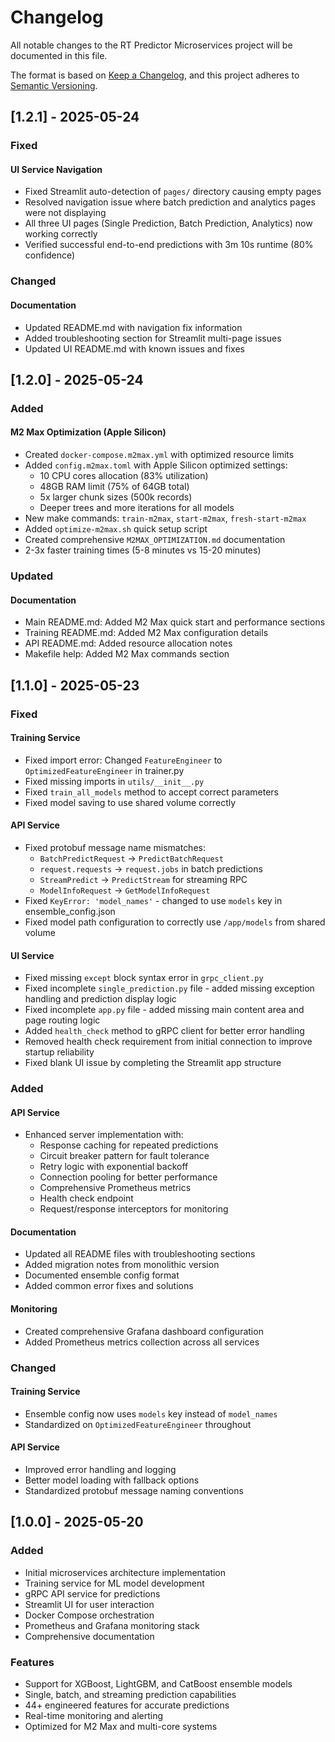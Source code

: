 # Changelog

All notable changes to the RT Predictor Microservices project will be documented in this file.

The format is based on [Keep a Changelog](https://keepachangelog.com/en/1.0.0/),
and this project adheres to [Semantic Versioning](https://semver.org/spec/v2.0.0.html).

## [1.2.1] - 2025-05-24

### Fixed

#### UI Service Navigation
- Fixed Streamlit auto-detection of `pages/` directory causing empty pages
- Resolved navigation issue where batch prediction and analytics pages were not displaying
- All three UI pages (Single Prediction, Batch Prediction, Analytics) now working correctly
- Verified successful end-to-end predictions with 3m 10s runtime (80% confidence)

### Changed

#### Documentation
- Updated README.md with navigation fix information
- Added troubleshooting section for Streamlit multi-page issues
- Updated UI README.md with known issues and fixes

## [1.2.0] - 2025-05-24

### Added

#### M2 Max Optimization (Apple Silicon)
- Created `docker-compose.m2max.yml` with optimized resource limits
- Added `config.m2max.toml` with Apple Silicon optimized settings:
  - 10 CPU cores allocation (83% utilization)
  - 48GB RAM limit (75% of 64GB total)
  - 5x larger chunk sizes (500k records)
  - Deeper trees and more iterations for all models
- New make commands: `train-m2max`, `start-m2max`, `fresh-start-m2max`
- Added `optimize-m2max.sh` quick setup script
- Created comprehensive `M2MAX_OPTIMIZATION.md` documentation
- 2-3x faster training times (5-8 minutes vs 15-20 minutes)

### Updated

#### Documentation
- Main README.md: Added M2 Max quick start and performance sections
- Training README.md: Added M2 Max configuration details
- API README.md: Added resource allocation notes
- Makefile help: Added M2 Max commands section

## [1.1.0] - 2025-05-23

### Fixed

#### Training Service
- Fixed import error: Changed `FeatureEngineer` to `OptimizedFeatureEngineer` in trainer.py
- Fixed missing imports in `utils/__init__.py` 
- Fixed `train_all_models` method to accept correct parameters
- Fixed model saving to use shared volume correctly

#### API Service  
- Fixed protobuf message name mismatches:
  - `BatchPredictRequest` → `PredictBatchRequest`
  - `request.requests` → `request.jobs` in batch predictions
  - `StreamPredict` → `PredictStream` for streaming RPC
  - `ModelInfoRequest` → `GetModelInfoRequest`
- Fixed `KeyError: 'model_names'` - changed to use `models` key in ensemble_config.json
- Fixed model path configuration to correctly use `/app/models` from shared volume

#### UI Service
- Fixed missing `except` block syntax error in `grpc_client.py`
- Fixed incomplete `single_prediction.py` file - added missing exception handling and prediction display logic
- Fixed incomplete `app.py` file - added missing main content area and page routing logic
- Added `health_check` method to gRPC client for better error handling
- Removed health check requirement from initial connection to improve startup reliability
- Fixed blank UI issue by completing the Streamlit app structure

### Added

#### API Service
- Enhanced server implementation with:
  - Response caching for repeated predictions
  - Circuit breaker pattern for fault tolerance
  - Retry logic with exponential backoff
  - Connection pooling for better performance
  - Comprehensive Prometheus metrics
  - Health check endpoint
  - Request/response interceptors for monitoring

#### Documentation
- Updated all README files with troubleshooting sections
- Added migration notes from monolithic version
- Documented ensemble config format
- Added common error fixes and solutions

#### Monitoring
- Created comprehensive Grafana dashboard configuration
- Added Prometheus metrics collection across all services

### Changed

#### Training Service
- Ensemble config now uses `models` key instead of `model_names`
- Standardized on `OptimizedFeatureEngineer` throughout

#### API Service
- Improved error handling and logging
- Better model loading with fallback options
- Standardized protobuf message naming conventions

## [1.0.0] - 2025-05-20

### Added
- Initial microservices architecture implementation
- Training service for ML model development
- gRPC API service for predictions
- Streamlit UI for user interaction
- Docker Compose orchestration
- Prometheus and Grafana monitoring stack
- Comprehensive documentation

### Features
- Support for XGBoost, LightGBM, and CatBoost ensemble models
- Single, batch, and streaming prediction capabilities
- 44+ engineered features for accurate predictions
- Real-time monitoring and alerting
- Optimized for M2 Max and multi-core systems
